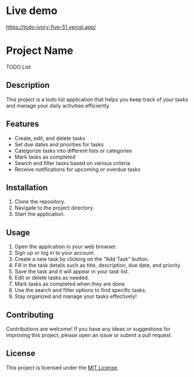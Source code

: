 # Live demo

https://todo-ivory-five-51.vercel.app/

# Project Name

TODO List

## Description

This project is a todo list application that helps you keep track of your tasks and manage your daily activities efficiently.

## Features

- Create, edit, and delete tasks
- Set due dates and priorities for tasks
- Categorize tasks into different lists or categories
- Mark tasks as completed
- Search and filter tasks based on various criteria
- Receive notifications for upcoming or overdue tasks

## Installation

1. Clone the repository.
2. Navigate to the project directory.
3. Start the application.

## Usage

1. Open the application in your web browser.
2. Sign up or log in to your account.
3. Create a new task by clicking on the "Add Task" button.
4. Fill in the task details such as title, description, due date, and priority.
5. Save the task and it will appear in your task list.
6. Edit or delete tasks as needed.
7. Mark tasks as completed when they are done.
8. Use the search and filter options to find specific tasks.
9. Stay organized and manage your tasks effectively!

## Contributing

Contributions are welcome! If you have any ideas or suggestions for improving this project, please open an issue or submit a pull request.

## License

This project is licensed under the [MIT License](LICENSE).
